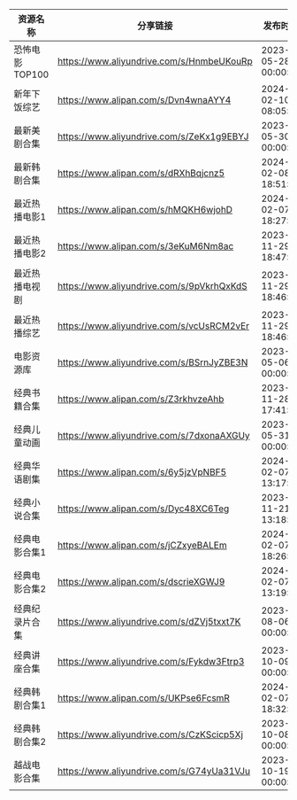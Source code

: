 | 资源名称       | 分享链接                                      | 发布时间                |
| ---------- | ----------------------------------------- | ------------------- |
| 恐怖电影TOP100 | https://www.aliyundrive.com/s/HnmbeUKouRp | 2023-05-28 00:00:00 |
| 新年下饭综艺     | https://www.alipan.com/s/Dvn4wnaAYY4      | 2024-02-10 08:05:42 |
| 最新美剧合集     | https://www.aliyundrive.com/s/ZeKx1g9EBYJ | 2023-05-30 00:00:00 |
| 最新韩剧合集     | https://www.alipan.com/s/dRXhBqjcnz5      | 2024-02-08 18:51:11 |
| 最近热播电影1    | https://www.alipan.com/s/hMQKH6wjohD      | 2024-02-07 18:27:07 |
| 最近热播电影2    | https://www.alipan.com/s/3eKuM6Nm8ac      | 2023-11-29 18:47:33 |
| 最近热播电视剧    | https://www.aliyundrive.com/s/9pVkrhQxKdS | 2023-11-29 18:46:02 |
| 最近热播综艺     | https://www.aliyundrive.com/s/vcUsRCM2vEr | 2023-11-29 18:46:41 |
| 电影资源库      | https://www.aliyundrive.com/s/BSrnJyZBE3N | 2023-05-06 00:00:00 |
| 经典书籍合集     | https://www.alipan.com/s/Z3rkhvzeAhb      | 2023-11-28 17:41:59 |
| 经典儿童动画     | https://www.aliyundrive.com/s/7dxonaAXGUy | 2023-05-31 00:00:00 |
| 经典华语剧集     | https://www.alipan.com/s/6y5jzVpNBF5      | 2024-02-07 13:17:43 |
| 经典小说合集     | https://www.alipan.com/s/Dyc48XC6Teg      | 2023-11-21 13:18:31 |
| 经典电影合集1    | https://www.alipan.com/s/jCZxyeBALEm      | 2024-02-07 18:26:19 |
| 经典电影合集2    | https://www.alipan.com/s/dscrieXGWJ9      | 2024-02-07 13:19:30 |
| 经典纪录片合集    | https://www.aliyundrive.com/s/dZVj5txxt7K | 2023-08-06 00:00:00 |
| 经典讲座合集     | https://www.aliyundrive.com/s/Fykdw3Ftrp3 | 2023-10-09 00:00:00 |
| 经典韩剧合集1    | https://www.alipan.com/s/UKPse6FcsmR      | 2024-02-07 18:32:16 |
| 经典韩剧合集2    | https://www.aliyundrive.com/s/CzKScicp5Xj | 2023-10-08 00:00:00 |
| 越战电影合集     | https://www.aliyundrive.com/s/G74yUa31VJu | 2023-10-19 00:00:00 |
